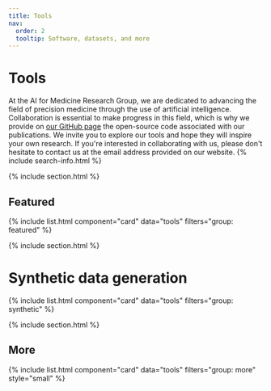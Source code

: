 ```yaml
---
title: Tools
nav:
  order: 2
  tooltip: Software, datasets, and more
---
```


# <i class="fas fa-tools"></i>Tools

At the AI for Medicine Research Group, we are dedicated to advancing the field of precision medicine through the use of artificial intelligence. Collaboration is essential to make progress in this field, which is why we provide on [our GitHub page](https://github.com/Imaging-AI-for-Health-virtual-lab) the open-source code associated with our publications. We invite you to explore our tools and hope they will inspire your own research. If you're interested in collaborating with us, please don't hesitate to contact us at the email address provided on our website.
{% include search-info.html %}

{% include section.html %}

## Featured

{% include list.html component="card" data="tools" filters="group: featured" %}

{% include section.html %}

# Synthetic data generation

{% include list.html component="card" data="tools" filters="group: synthetic" %}

{% include section.html %}

## More

{% include list.html component="card" data="tools" filters="group: more" style="small" %}
